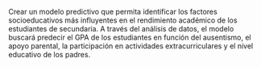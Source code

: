 Crear un modelo predictivo que permita identificar los factores socioeducativos más influyentes en el rendimiento académico de los estudiantes de secundaria. 
A través del análisis de datos, el modelo buscará predecir el GPA de los estudiantes en función del ausentismo, el apoyo parental, la participación en actividades extracurriculares y el nivel educativo de los padres.

